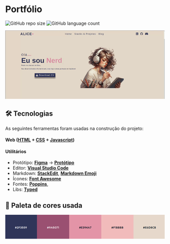 # Portfólio

![GitHub repo size](https://img.shields.io/github/repo-size/Ana-Alice-Honorio/portfolio-alice?style=for-the-badge)
![GitHub language count](https://img.shields.io/github/languages/count/Ana-Alice-Honorio/portfolio-alice?style=for-the-badge)

![primeira página do portfolio](./assets/images/portfolio.gif)

## 🛠 Tecnologias

As seguintes ferramentas foram usadas na construção do projeto:

#### **Web**  ([HTML](https://developer.mozilla.org/en-US/docs/Web/HTML)  +  [CSS](https://developer.mozilla.org/en-US/docs/Web/CSS) + [Javascript](https://developer.mozilla.org/en-US/docs/Web/JavaScript))

#### **Utilitários**

-   Protótipo:  **[Figma](https://www.figma.com/)**  →  **[Protótipo]()**
-   Editor:  **[Visual Studio Code](https://code.visualstudio.com/)**
-   Markdown:  **[StackEdit](https://stackedit.io/)**,  **[Markdown Emoji](https://emojisparacopiar.com/)**
-   Ícones:   **[Font Awesome](https://fontawesome.com/)**
-   Fontes:  **[Poppins](https://fonts.google.com/specimen/Poppins)**,
-   Libs: **[Typed](https://github.com/mattboldt/typed.js/)**

## 🎨 Paleta de cores usada

![paleta de cores](./assets/images/paleta-usada.png)
